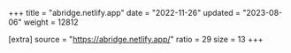 +++
title = "abridge.netlify.app"
date = "2022-11-26"
updated = "2023-08-06"
weight = 12812

[extra]
source = "https://abridge.netlify.app/"
ratio = 29
size = 13
+++
